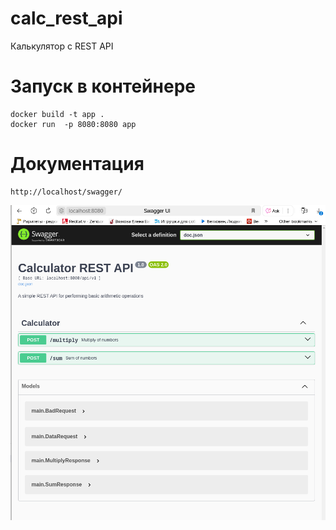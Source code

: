 # calc_rest_api
Калькулятор с REST API

# Запуск в контейнере
```
docker build -t app .
docker run  -p 8080:8080 app
```
# Документация
```
http://localhost/swagger/
```
![alt text](<Screenshot from 2025-06-19 20-20-02.png>)
